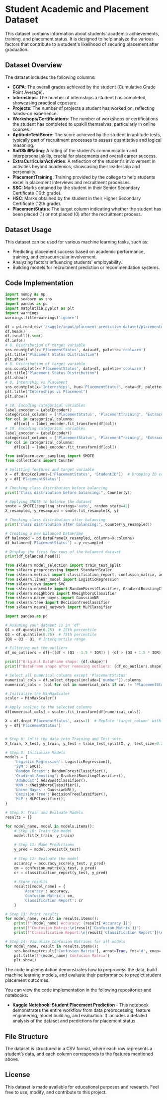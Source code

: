 
# Student Academic and Placement Dataset

This dataset contains information about students' academic achievements, training, and placement status. It is designed to help analyze the various factors that contribute to a student's likelihood of securing placement after graduation.

## Dataset Overview

The dataset includes the following columns:

- **CGPA**: The overall grades achieved by the student (Cumulative Grade Point Average).
- **Internships**: The number of internships a student has completed, showcasing practical exposure.
- **Projects**: The number of projects a student has worked on, reflecting hands-on experience.
- **Workshops/Certifications**: The number of workshops or certifications the student has completed to upskill themselves, particularly in online courses.
- **AptitudeTestScore**: The score achieved by the student in aptitude tests, typically part of recruitment processes to assess quantitative and logical reasoning.
- **SoftSkillRating**: A rating of the student’s communication and interpersonal skills, crucial for placements and overall career success.
- **ExtraCurricularActivities**: A reflection of the student's involvement in activities beyond academics, showcasing their leadership and personality.
- **PlacementTraining**: Training provided by the college to help students excel in placement interviews and recruitment processes.
- **SSC**: Marks obtained by the student in their Senior Secondary Certificate (10th grade).
- **HSC**: Marks obtained by the student in their Higher Secondary Certificate (12th grade).
- **PlacementStatus**: The target column indicating whether the student has been placed (1) or not placed (0) after the recruitment process.

## Dataset Usage

This dataset can be used for various machine learning tasks, such as:

- Predicting placement success based on academic performance, training, and extracurricular involvement.
- Analyzing factors influencing students’ employability.
- Building models for recruitment prediction or recommendation systems.

## Code Implementation
``` python
import numpy as np
import seaborn as sns
import pandas as pd 
import matplotlib.pyplot as plt
import warnings
warnings.filterwarnings('ignore')

df = pd.read_csv('/kaggle/input/placement-prediction-dataset/placementdata.csv')
df.head()
df.isnull().sum()
df.info()
# 6. Distribution of target variable
sns.countplot(x='PlacementStatus', data=df, palette='coolwarm')
plt.title("Placement Status Distribution")
plt.show()
# 6. Distribution of target variable
sns.countplot(x='PlacementStatus', data=df, palette='coolwarm')
plt.title("Placement Status Distribution")
plt.show()
# 8. Internship vs Placement
sns.countplot(x='Internships', hue='PlacementStatus', data=df, palette='magma')
plt.title("Internships vs Placement")
plt.show()

# 18. Encoding categorical variables
label_encoder = LabelEncoder()
categorical_columns = ['PlacementStatus', 'PlacementTraining', 'ExtracurricularActivities']
for col in categorical_columns:
    df[col] = label_encoder.fit_transform(df[col])
# 18. Encoding categorical variables
label_encoder = LabelEncoder()
categorical_columns = ['PlacementStatus', 'PlacementTraining', 'ExtracurricularActivities']
for col in categorical_columns:
    df[col] = label_encoder.fit_transform(df[col])

from imblearn.over_sampling import SMOTE
from collections import Counter

# Splitting features and target variable
X = df.drop(columns=['PlacementStatus', 'StudentID'])  # Dropping ID column
y = df['PlacementStatus']

# Checking class distribution before balancing
print("Class distribution before balancing:", Counter(y))

# Applying SMOTE to balance the dataset
smote = SMOTE(sampling_strategy='auto', random_state=42)
X_resampled, y_resampled = smote.fit_resample(X, y)

# Checking class distribution after balancing
print("Class distribution after balancing:", Counter(y_resampled))

# Creating a new balanced DataFrame
df_balanced = pd.DataFrame(X_resampled, columns=X.columns)
df_balanced['PlacementStatus'] = y_resampled

# Display the first few rows of the balanced dataset
print(df_balanced.head())

from sklearn.model_selection import train_test_split
from sklearn.preprocessing import StandardScaler
from sklearn.metrics import classification_report, confusion_matrix, accuracy_score
from sklearn.linear_model import LogisticRegression
from sklearn.svm import SVC
from sklearn.ensemble import RandomForestClassifier, GradientBoostingClassifier, AdaBoostClassifier
from sklearn.neighbors import KNeighborsClassifier
from sklearn.naive_bayes import GaussianNB
from sklearn.tree import DecisionTreeClassifier
from sklearn.neural_network import MLPClassifier

import pandas as pd

# Assuming your dataset is in 'df'
Q1 = df.quantile(0.25)  # 25th percentile
Q3 = df.quantile(0.75)  # 75th percentile
IQR = Q3 - Q1  # Interquartile range

# Filtering out the outliers
df_no_outliers = df[~((df < (Q1 - 1.5 * IQR)) | (df > (Q3 + 1.5 * IQR))).any(axis=1)]

print(f"Original DataFrame shape: {df.shape}")
print(f"DataFrame shape after removing outliers: {df_no_outliers.shape}")

# Select all numerical columns except 'PlacementStatus'
numerical_cols = df.select_dtypes(include=['number']).columns
numerical_cols = [col for col in numerical_cols if col != 'PlacementStatus']

# Initialize the MinMaxScaler
scaler = MinMaxScaler()

# Apply scaling to the selected columns
df[numerical_cols] = scaler.fit_transform(df[numerical_cols])

X = df.drop('PlacementStatus', axis=1)  # Replace 'target_column' with the actual target column name
y = df['PlacementStatus']


# Step 6: Split the data into Training and Test sets
X_train, X_test, y_train, y_test = train_test_split(X, y, test_size=0.2, random_state=42)

# Step 8: Initialize Models
models = {
    'Logistic Regression': LogisticRegression(),
    'SVM': SVC(),
    'Random Forest': RandomForestClassifier(),
    'Gradient Boosting': GradientBoostingClassifier(),
    'AdaBoost': AdaBoostClassifier(),
    'KNN': KNeighborsClassifier(),
    'Naive Bayes': GaussianNB(),
    'Decision Tree': DecisionTreeClassifier(),
    'MLP': MLPClassifier(),
}

# Step 9: Train and Evaluate Models
results = {}

for model_name, model in models.items():
    # Step 10: Train the model
    model.fit(X_train, y_train)
    
    # Step 11: Make Predictions
    y_pred = model.predict(X_test)
    
    # Step 12: Evaluate the model
    accuracy = accuracy_score(y_test, y_pred)
    cm = confusion_matrix(y_test, y_pred)
    cr = classification_report(y_test, y_pred)
    
    # Store results
    results[model_name] = {
        'Accuracy': accuracy,
        'Confusion Matrix': cm,
        'Classification Report': cr
    }

# Step 13: Print results
for model_name, result in results.items():
    print(f"{model_name} Accuracy: {result['Accuracy']}")
    print(f"Confusion Matrix:\n{result['Confusion Matrix']}")
    print(f"Classification Report:\n{result['Classification Report']}\n")

# Step 14: Visualize Confusion Matrices for all models
for model_name, result in results.items():
    sns.heatmap(result['Confusion Matrix'], annot=True, fmt='d', cmap='Blues')
    plt.title(f'{model_name} Confusion Matrix')
    plt.show()

```
The code implementation demonstrates how to preprocess the data, build machine learning models, and evaluate their performance to predict student placement outcomes.


You can view the code implementation in the following repositories and notebooks:

- **[Kaggle Notebook: Student Placement Prediction]([https://www.kaggle.com/your-kaggle-notebook-link](https://www.kaggle.com/code/arifmia/student-academic-and-placement-predication))** - This notebook demonstrates the entire workflow from data preprocessing, feature engineering, model building, and evaluation. It includes a detailed analysis of the dataset and predictions for placement status.
  


## File Structure

The dataset is structured in a CSV format, where each row represents a student’s data, and each column corresponds to the features mentioned above.

## License

This dataset is made available for educational purposes and research. Feel free to use, modify, and contribute to this project.

